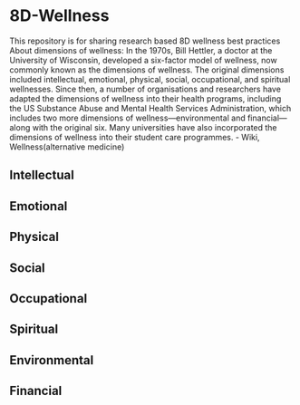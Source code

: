 # 8D-Wellness
This repository is for sharing research based 8D wellness best practices
About dimensions of wellness: In the 1970s, Bill Hettler, a doctor at the University of Wisconsin, developed a six-factor model of wellness, now commonly known as the dimensions of wellness. The original dimensions included intellectual, emotional, physical, social, occupational, and spiritual wellnesses. Since then, a number of organisations and researchers have adapted the dimensions of wellness into their health programs, including the US Substance Abuse and Mental Health Services Administration, which includes two more dimensions of wellness—environmental and financial—along with the original six. Many universities have also incorporated the dimensions of wellness into their student care programmes. - Wiki, Wellness(alternative medicine)

## Intellectual
## Emotional
## Physical
## Social
## Occupational
## Spiritual
## Environmental
## Financial

